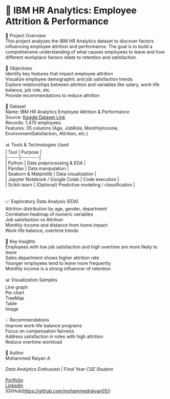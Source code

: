 # 💼 IBM HR Analytics: Employee Attrition & Performance

📌 Project Overview 
<br>
This project analyzes the IBM HR Analytics dataset to discover factors influencing employee attrition and performance. The goal is to build a comprehensive understanding of what causes employees to leave and how different workplace factors relate to retention and satisfaction.
<br><br>
🎯 Objectives
<br>
Identify key features that impact employee attrition
<br>
Visualize employee demographic and job satisfaction trends
<br>
Explore relationships between attrition and variables like salary, work-life balance, job role, etc.
<br>
Provide recommendations to reduce attrition
<br><br>
📁 Dataset
<br>
Name: IBM HR Analytics Employee Attrition & Performance
<br>
Source: [Kaggle Dataset Link](https://www.kaggle.com/datasets/pavansubhasht/ibm-hr-analytics-attrition-dataset)
<br>
Records: 1,470 employees
<br>
Features: 35 columns (Age, JobRole, MonthlyIncome, EnvironmentSatisfaction, Attrition, etc.)
<br><br>
📊 Tools & Technologies Used
<br>
| Tool | Purpose |<br>
|------|---------|<br>
| Python | Data preprocessing & EDA |<br>
| Pandas | Data manipulation |<br>
| Seaborn & Matplotlib | Data visualization |<br>
| Jupyter Notebook / Google Colab | Code execution |<br>
| Scikit-learn | (Optional) Predictive modeling / classification |<br>
<br><br>
📈 Exploratory Data Analysis (EDA)
<br>
Attrition distribution by age, gender, department
<br>
Correlation heatmap of numeric variables
<br>
Job satisfaction vs Attrition
<br>
Monthly income and distance from home impact
<br>
Work-life balance, overtime trends
<br><br>
📌 Key Insights
<br>
Employees with low job satisfaction and high overtime are more likely to leave
<br>
Sales department shows higher attrition rate
<br>
Younger employees tend to leave more frequently
<br>
Monthly income is a strong influencer of retention
<br><br>
📊 Visualization Samples
<br>
Line graph
<br>
Pie chart
<br>
TreeMap
<br>
Table
<br>
Image
<br><br>
💡 Recommendations
<br>
Improve work-life balance programs
<br>
Focus on compensation fairness
<br>
Address satisfaction in roles with high attrition
<br>
Reduce overtime workload
<br><br>
🙌 Author
<br>
Mohammed Raiyan A  
<br>
_Data Analytics Enthusiast | Final Year CSE Student_
<br>  
[Portfolio](http://mdraiyan.ct.ws/)
<br>
[LinkedIn](https://www.linkedin.com/in/mohammed-raiyan21/)
<br>
[GitHub]https://github.com/mohammedraiyan05/)

